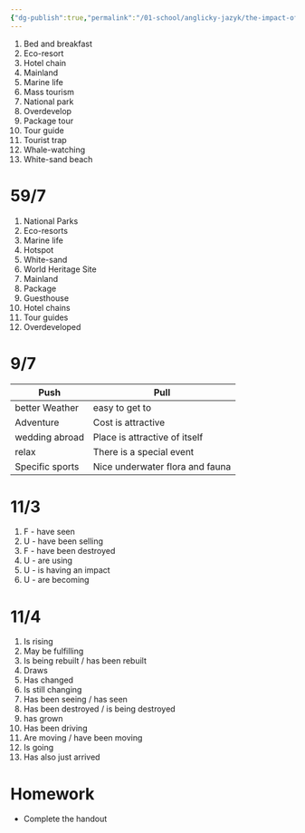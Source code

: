 ```yaml
---
{"dg-publish":true,"permalink":"/01-school/anglicky-jazyk/the-impact-of-tourism/","tags":["year1","summerSemester","uniANJ"]}
---
```


1. Bed and breakfast
2. Eco-resort
3. Hotel chain
4. Mainland
5. Marine life
6. Mass tourism
7. National park
8. Overdevelop
9. Package tour
10. Tour guide
11. Tourist trap
12. Whale-watching
13. White-sand beach

# 59/7
1. National Parks
2. Eco-resorts
3. Marine life
4. Hotspot
5. White-sand
6. World Heritage Site
7. Mainland
8. Package
9. Guesthouse
10. Hotel chains
11. Tour guides
12. Overdeveloped

# 9/7

| **Push**        | **Pull**                        |
| --------------- | ------------------------------- |
| better Weather  | easy to get to                  |
| Adventure       | Cost is attractive              |
| wedding abroad  | Place is attractive of itself   |
| relax           | There is a special event        |
| Specific sports | Nice underwater flora and fauna |
# 11/3
1. F - have seen
2. U - have been selling
3. F - have been destroyed
4. U - are using
5. U - is having an impact
6. U - are becoming

# 11/4
1. Is rising
2. May be fulfilling
3. Is being rebuilt / has been rebuilt
4. Draws
5. Has changed
6. Is still changing
7. Has been seeing / has seen
8. Has been destroyed / is being destroyed
9. has grown
10. Has been driving
11. Are moving / have been moving
12. Is going
13. Has also just arrived

# Homework
- Complete the handout